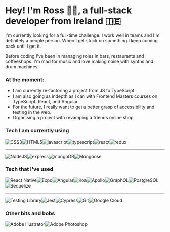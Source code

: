 # Hey! I'm Ross 🤟🏻, a full-stack developer from Ireland 🇮🇪

I'm currently looking for a full-time challenge. 
I work well in teams and I'm definitely a people person.
When I get stuck on something I keep coming back until I get it.

Before coding I've been in managing roles in bars, restaurants and coffeeshops.
I'm mad for music and love making noise with synths and drum machines!



### At the moment:

* I am currently re-factoring a project from JS to TypeScript.
* I am also going as indepth as I can with Frontend Masters courses on TypeScript, React, and Angular.
* For the future, I really want to get a better grasp of accessibility and testing in the web.
* Organising a project with revamping a friends online shop.



### Tech I am currently using

<img alt="CSS3" src="https://img.shields.io/badge/-CSS3-1572B6?logo=css3&logoColor=white&style=for-the-badge"><img alt="HTML5" src="https://img.shields.io/badge/-HTML5-E34F26?logo=html5&logoColor=white&style=for-the-badge"><img alt="javascript" src="https://img.shields.io/badge/-JavaScript-F7DF1E?logo=javascript&logoColor=white&style=for-the-badge"><img alt="typescript" src="https://img.shields.io/badge/-Typescript-3178C6?logo=typescript&logoColor=white&style=for-the-badge"><img alt="react" src="https://img.shields.io/badge/-React%20JS-61DAFB?logo=react&logoColor=white&style=for-the-badge"><img alt="redux" src="https://img.shields.io/badge/-Redux%20ToolKit-764ABC?logo=redux&logoColor=white&style=for-the-badge">
<hr>

<img alt="NodeJS" src="https://img.shields.io/badge/-Node.js-339933?logo=node-dot-js&logoColor=white&style=for-the-badge"><img alt="express" src="https://img.shields.io/badge/-Express-000000?logo=express&logoColor=white&style=for-the-badge"><img alt="mongoDB" src="https://img.shields.io/badge/-MongoDB-47A248?logo=mongoDB&logoColor=white&style=for-the-badge"><img alt="Mongoose" src="https://img.shields.io/badge/-Mongoose-880000?logoColor=white&style=for-the-badge">


### Tech that I've used

<img alt="React Native" src="https://img.shields.io/badge/-React%20Native-61DAFB?logo=react&logoColor=white&style=for-the-badge"><img alt="Expo" src="https://img.shields.io/badge/-Expo-000020?logo=expo&logoColor=white&style=for-the-badge"><img alt="Angular" src="https://img.shields.io/badge/-Angular-DD0031?logo=angular&logoColor=white&style=for-the-badge"><img alt="Koa" src="https://img.shields.io/badge/-Koa-FDFDFD?style=for-the-badge"><img alt="Apollo" src="https://img.shields.io/badge/-Apollo-311C87?logo=apollo-graphql&logoColor=white&style=for-the-badge"><img alt="GraphQL" src="https://img.shields.io/badge/-GraphQL-E434AA?logo=graphql&logoColor=white&style=for-the-badge"><img alt="PostgreSQL" src="https://img.shields.io/badge/-PostgreSQL-336791?logo=postgresql&logoColor=white&style=for-the-badge"><img alt="Sequelize" src="https://img.shields.io/badge/-Sequelize-FDFDFD?logoColor=black&style=for-the-badge">
<hr>

<img alt="Testing Library" src="https://img.shields.io/badge/-Testing%20Library-E33332?logo=testing-library&logoColor=white&style=for-the-badge"><img alt="Jest" src="https://img.shields.io/badge/-Jest-C21325?logo=jest&logoColor=white&style=for-the-badge"><img alt="Cypress" src="https://img.shields.io/badge/-Cypress-17202C?logo=cypress&logoColor=white&style=for-the-badge"><img alt="Git" src="https://img.shields.io/badge/-Git-F05032?logo=git&logoColor=white&style=for-the-badge"><img alt="Google Cloud" src="https://img.shields.io/badge/-Google%20Cloud-4285F4?logo=google-cloud&logoColor=white&style=for-the-badge">


### Other bits and bobs

<img alt="Adobe Illustrator" src="https://img.shields.io/badge/-Adobe%20Illustrator-FF9A00?logo=adobe-illustrator&logoColor=black&style=for-the-badge"><img alt="Adobe Photoshop" src="https://img.shields.io/badge/-Adobe%20Photoshop-31A8FF?logo=adobe-illustrator&logoColor=black&style=for-the-badge">

